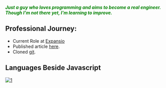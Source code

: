 <p><b><i><font color="green">Just a guy who loves programming and aims to become a real engineer. Though I'm not there yet, I'm learning to improve.</font></i></b></p>

## Professional Journey:
-  Current Role at [Expansio](https://expansio.pl)
-  Published article [here](https://expans.io/2022/11/04/react-native-and-python-run-python-script-on-the-frontend-side/).
-  Cloned [git](https://github.com/arwys).


## Languages Beside Javascript
[![1](https://github-readme-stats.vercel.app/api/top-langs?username=arwysyah&hide=html,scss,stylus,blade,objective-c,jupyter%20notebook,css,shell,csharp,javascript,batchfile,ruby,starlark,dockerfile&theme=blue-green&show_icons=true)](https://github.com/arwysyah)


